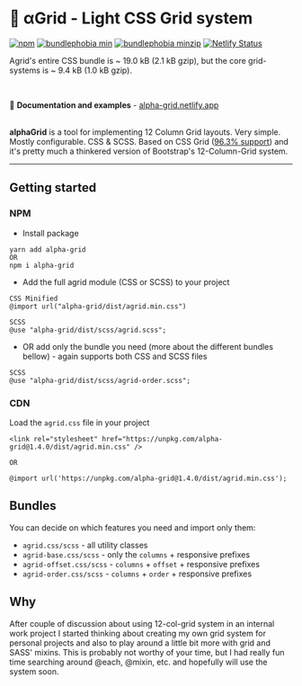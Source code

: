 # 🧱 αGrid - Light CSS Grid system

[![npm](https://badgen.net/npm/v/alpha-grid)](https://www.npmjs.com/package/alpha-grid)   [![bundlephobia min](https://badgen.net/bundlephobia/min/alpha-grid)](https://bundlephobia.com/package/alpha-grid@1.5.0)    [![bundlephobia minzip](https://badgen.net/bundlephobia/minzip/alpha-grid)](https://bundlephobia.com/package/alpha-grid@1.5.0)    [![Netlify Status](https://api.netlify.com/api/v1/badges/d8cddbf0-a67c-4a0d-a6e7-4745500f75ae/deploy-status)](https://app.netlify.com/sites/alpha-grid/deploys) 


Agrid's entire CSS bundle is ~ 19.0 kB (2.1 kB gzip), but the core grid-systems is ~ 9.4 kB (1.0 kB gzip).

<br />

📌 **Documentation and examples** - [alpha-grid.netlify.app](https://alpha-grid.netlify.app/)
<br/>
<br />

**alphaGrid** is a tool for implementing 12 Column Grid layouts. Very simple. Mostly configurable. CSS & SCSS. 
Based on CSS Grid ([96.3% support](https://caniuse.com/?search=grid)) and it's pretty much a thinkered version of Bootstrap's 12-Column-Grid system.




------

## Getting started

### NPM
- Install package
```
yarn add alpha-grid
OR 
npm i alpha-grid
```
- Add the full agrid module (CSS or SCSS) to your project

```
CSS Minified
@import url("alpha-grid/dist/agrid.min.css")

SCSS
@use "alpha-grid/dist/scss/agrid.scss";
```
- OR add only the bundle you need (more about the different bundles bellow) - again supports both CSS and SCSS files

```
SCSS
@use "alpha-grid/dist/scss/agrid-order.scss";
```

### CDN
Load the `agrid.css` file in your project
```
<link rel="stylesheet" href="https://unpkg.com/alpha-grid@1.4.0/dist/agrid.min.css" />

OR

@import url('https://unpkg.com/alpha-grid@1.4.0/dist/agrid.min.css');
```

## Bundles
You can decide on which features you need and import only them:
- `agrid.css/scss` - all utility classes
- `agrid-base.css/scss` - only the `columns` + responsive prefixes
- `agrid-offset.css/scss` - `columns` + `offset` + responsive prefixes
- `agrid-order.css/scss` - `columns` + `order` + responsive prefixes


## Why
After couple of discussion about using 12-col-grid system in an internal work project I started thinking about creating my own grid system for personal projects and also to play around a little bit more with grid and SASS' mixins. 
This is probably not worthy of your time, but I had really fun time searching around @each, @mixin, etc. and hopefully will use the system soon. 
